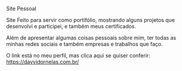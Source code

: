 Site Pessoal 

Site Feito para servir como portifólio, mostrando alguns projetos que desenvolvi e participei, e também meus certificados.

Além de apresentar algumas coisas pessoais sobre mim, ter todas as minhas redes sociais e também empresas e trabalhos que faço.

O link está no meu perfil, mas clica aqui se quiser conferir: https://dayvidornelas.com.br/
